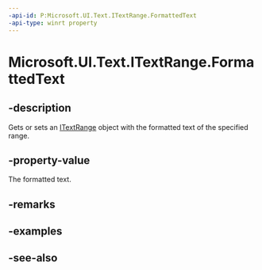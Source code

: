 ```yaml
---
-api-id: P:Microsoft.UI.Text.ITextRange.FormattedText
-api-type: winrt property
---
```


<!-- Property syntax
public Windows.UI.Text.ITextRange FormattedText { get;  set; }
-->

# Microsoft.UI.Text.ITextRange.FormattedText

## -description
Gets or sets an [ITextRange](itextrange.md) object with the formatted text of the specified range.

## -property-value
The formatted text.

## -remarks

## -examples

## -see-also
